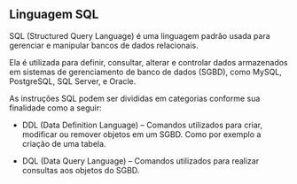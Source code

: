 ## Linguagem SQL

SQL (Structured Query Language) é uma linguagem padrão usada para gerenciar e manipular bancos de dados relacionais.

Ela é utilizada para definir, consultar, alterar e controlar dados armazenados em sistemas de gerenciamento de banco de dados (SGBD), como MySQL, PostgreSQL, SQL Server, e Oracle.

As instruções SQL podem ser divididas em categorias conforme sua finalidade como a seguir:

- DDL (Data Definition Language) – Comandos utilizados para criar, modificar ou remover objetos em um SGBD. Como por exemplo a criação de uma tabela.

- DQL (Data Query Language) – Comandos utilizados para realizar consultas aos objetos do SGBD.
